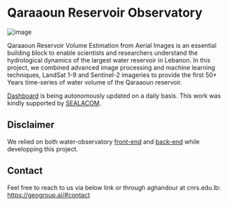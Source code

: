 # Qaraaoun Reservoir Observatory  

![image](https://github.com/geoaigroup/qaraaoun-reservoir-observatory/assets/14883982/ac5d3ad7-882b-48bd-a959-d79ab19c0709)

Qaraaoun Reservoir Volume Estimation from Aerial Images is an essential building block to enable scientists and researchers understand the hydrological dynamics of the largest water reservoir in Lebanon. In this project, we combined advanced image processing and machine learning techniques, LandSat 1-9 and Sentinel-2 imageries to provide the first 50+ Years time-series of water volume of the Qaraaoun reservoir.  

[Dashboard](http://geoai.cnrs.edu.lb/qaraaoun) is being autonomously updated on a daily basis. This work was kindly supported by [SEALACOM](http://www.cnrs.edu.lb/english/call-of-interest/calls-for-proposals-by-cnrs/sealacom-call-for-researchers).


## Disclaimer
We relied on both water-observatory [front-end](https://github.com/sentinel-hub/water-observatory-frontend) and [back-end](https://github.com/sentinel-hub/water-observatory-backend) while developping this project.

## Contact
Feel free to reach to us via below link or through aghandour at cnrs.edu.lb:
https://geogroup.ai/#contact
